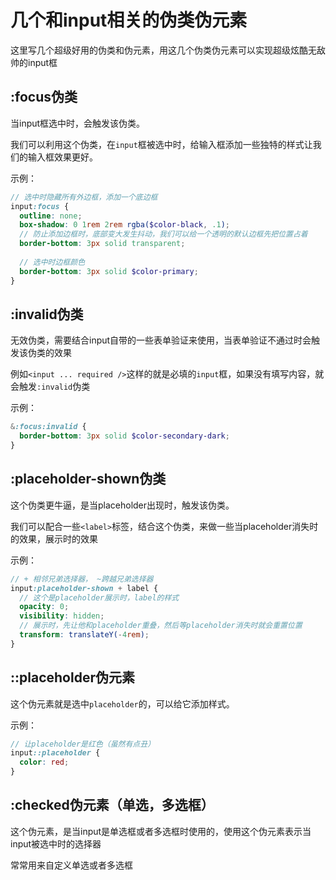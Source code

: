 # 几个和input相关的伪类伪元素

这里写几个超级好用的伪类和伪元素，用这几个伪类伪元素可以实现超级炫酷无敌帅的input框

## :focus伪类

当input框选中时，会触发该伪类。

我们可以利用这个伪类，在`input`框被选中时，给输入框添加一些独特的样式让我们的输入框效果更好。

示例：

```scss
// 选中时隐藏所有外边框，添加一个底边框
input:focus {
  outline: none;
  box-shadow: 0 1rem 2rem rgba($color-black, .1);
  // 防止添加边框时，底部变大发生抖动，我们可以给一个透明的默认边框先把位置占着
  border-bottom: 3px solid transparent;
  
  // 选中时边框颜色
  border-bottom: 3px solid $color-primary;
}
```



## :invalid伪类

无效伪类，需要结合input自带的一些表单验证来使用，当表单验证不通过时会触发该伪类的效果

例如`<input ... required />`这样的就是必填的`input`框，如果没有填写内容，就会触发`:invalid`伪类

示例：

```scss
&:focus:invalid {
  border-bottom: 3px solid $color-secondary-dark;
}
```





## :placeholder-shown伪类

这个伪类更牛逼，是当placeholder出现时，触发该伪类。

我们可以配合一些`<label>`标签，结合这个伪类，来做一些当placeholder消失时的效果，展示时的效果

示例：



```scss
// + 相邻兄弟选择器， ~跨越兄弟选择器
input:placeholder-shown + label {
  // 这个是placeholder展示时，label的样式
  opacity: 0;
  visibility: hidden;
  // 展示时，先让他和placeholder重叠，然后等placeholder消失时就会重置位置
  transform: translateY(-4rem);
}
```



## ::placeholder伪元素

这个伪元素就是选中`placeholder`的，可以给它添加样式。

示例：

```scss
// 让placeholder是红色（虽然有点丑）
input::placeholder {
  color: red;
}
```







## :checked伪元素（单选，多选框）

这个伪元素，是当input是单选框或者多选框时使用的，使用这个伪元素表示当input被选中时的选择器

常常用来自定义单选或者多选框